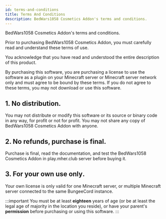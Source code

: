 ```yaml
---
id: terms-and-conditions
title: Terms And Conditions
description: BedWars1058 Cosmetics Addon's terms and conditions.
---
```


BedWars1058 Cosmetics Addon's terms and conditions.

Prior to purchasing BedWars1058 Cosmetics Addon, you must carefully read and understand these terms of use.

You acknowledge that you have read and understood the entire description of this product.

By purchasing this software, you are purchasing a license to use the software as a plugin on your Minecraft server or Minecraft server network only and must agree to be bound by these terms. If you do not agree to these terms, you may not download or use this software.

## 1. No distribution.
You may not distribute or modify this software or its source or binary code in any way, for profit or not for profit. You may not share any copy of BedWars1058 Cosmetics Addon with anyone.

## 2. No refunds, purchase is final.
Purchase is final, read the documentation, and test the BedWars1058 Cosmetics Addon in play.mher.club server before buying it.

## 3. For your own use only․
Your own license is only valid for one Minecraft server, or multiple Minecraft server connected to the same BungeeCord instance.

:::important
You must be at least **eighteen** years of age (or be at least the legal age of majority in the location you reside), or have your parent's **permission** before purchasing or using this software.
:::